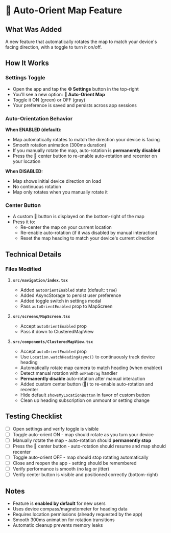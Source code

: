 # 🧭 Auto-Orient Map Feature

## What Was Added

A new feature that automatically rotates the map to match your device's facing direction, with a toggle to turn it on/off.

## How It Works

### Settings Toggle
- Open the app and tap the **⚙️ Settings** button in the top-right
- You'll see a new option: **🧭 Auto-Orient Map**
- Toggle it ON (green) or OFF (gray)
- Your preference is saved and persists across app sessions

### Auto-Orientation Behavior
**When ENABLED (default):**
- Map automatically rotates to match the direction your device is facing
- Smooth rotation animation (300ms duration)
- If you manually rotate the map, auto-rotation is **permanently disabled**
- Press the 📍 center button to re-enable auto-rotation and recenter on your location

**When DISABLED:**
- Map shows initial device direction on load
- No continuous rotation
- Map only rotates when you manually rotate it

### Center Button
- A custom 📍 button is displayed on the bottom-right of the map
- Press it to:
  - Re-center the map on your current location
  - Re-enable auto-rotation (if it was disabled by manual interaction)
  - Reset the map heading to match your device's current direction

## Technical Details

### Files Modified

1. **`src/navigation/index.tsx`**
   - Added `autoOrientEnabled` state (default: `true`)
   - Added AsyncStorage to persist user preference
   - Added toggle switch in settings modal
   - Pass `autoOrientEnabled` prop to MapScreen

2. **`src/screens/MapScreen.tsx`**
   - Accept `autoOrientEnabled` prop
   - Pass it down to ClusteredMapView

3. **`src/components/ClusteredMapView.tsx`**
   - Accept `autoOrientEnabled` prop
   - Use `Location.watchHeadingAsync()` to continuously track device heading
   - Automatically rotate map camera to match heading (when enabled)
   - Detect manual rotation with `onPanDrag` handler
   - **Permanently disable** auto-rotation after manual interaction
   - Added custom center button (📍) to re-enable auto-rotation and recenter
   - Hide default `showsMyLocationButton` in favor of custom button
   - Clean up heading subscription on unmount or setting change

## Testing Checklist

- [ ] Open settings and verify toggle is visible
- [ ] Toggle auto-orient ON - map should rotate as you turn your device
- [ ] Manually rotate the map - auto-rotation should **permanently stop**
- [ ] Press the 📍 center button - auto-rotation should resume and map should recenter
- [ ] Toggle auto-orient OFF - map should stop rotating automatically
- [ ] Close and reopen the app - setting should be remembered
- [ ] Verify performance is smooth (no lag or jitter)
- [ ] Verify center button is visible and positioned correctly (bottom-right)

## Notes

- Feature is **enabled by default** for new users
- Uses device compass/magnetometer for heading data
- Requires location permissions (already requested by the app)
- Smooth 300ms animation for rotation transitions
- Automatic cleanup prevents memory leaks

